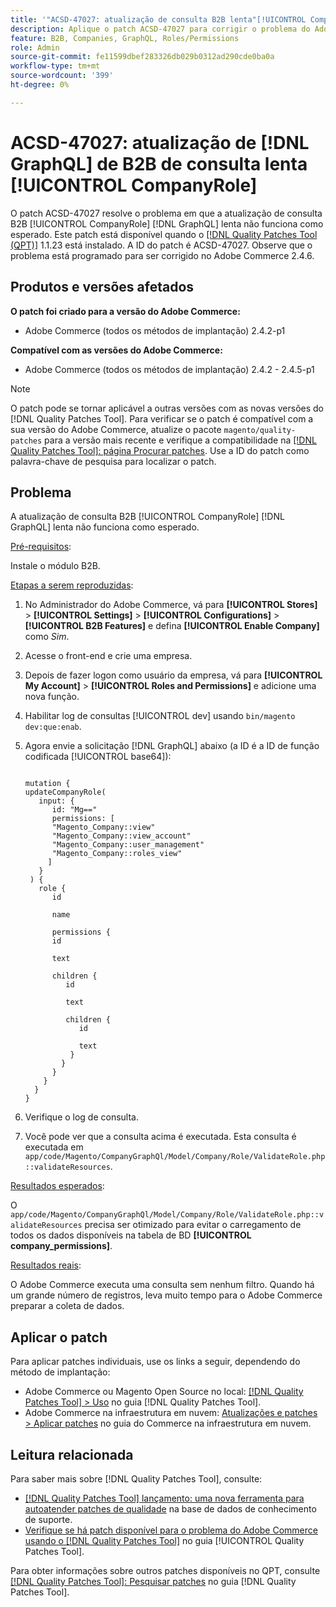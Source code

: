 ```yaml
---
title: '"ACSD-47027: atualização de consulta B2B lenta"[!UICONTROL CompanyRole] [!DNL GraphQL] '
description: Aplique o patch ACSD-47027 para corrigir o problema do Adobe Commerce em que há uma atualização de consulta B2B [!UICONTROL CompanyRole] [!DNL GraphQL]  lenta.
feature: B2B, Companies, GraphQL, Roles/Permissions
role: Admin
source-git-commit: fe11599dbef283326db029b0312ad290cde0ba0a
workflow-type: tm+mt
source-wordcount: '399'
ht-degree: 0%

---
```


# ACSD-47027: atualização de [!DNL GraphQL] de B2B de consulta lenta [!UICONTROL CompanyRole]

O patch ACSD-47027 resolve o problema em que a atualização de consulta B2B [!UICONTROL CompanyRole] [!DNL GraphQL] lenta não funciona como esperado. Este patch está disponível quando o [[!DNL Quality Patches Tool (QPT)]](https://experienceleague.adobe.com/en/docs/commerce-knowledge-base/kb/announcements/commerce-announcements/magento-quality-patches-released-new-tool-to-self-serve-quality-patches) 1.1.23 está instalado. A ID do patch é ACSD-47027. Observe que o problema está programado para ser corrigido no Adobe Commerce 2.4.6.

## Produtos e versões afetados

**O patch foi criado para a versão do Adobe Commerce:**
* Adobe Commerce (todos os métodos de implantação) 2.4.2-p1

**Compatível com as versões do Adobe Commerce:**
* Adobe Commerce (todos os métodos de implantação) 2.4.2 - 2.4.5-p1

>[!NOTE]
>
>O patch pode se tornar aplicável a outras versões com as novas versões do [!DNL Quality Patches Tool]. Para verificar se o patch é compatível com a sua versão do Adobe Commerce, atualize o pacote `magento/quality-patches` para a versão mais recente e verifique a compatibilidade na [[!DNL Quality Patches Tool]: página Procurar patches](https://experienceleague.adobe.com/tools/commerce-quality-patches/index.html). Use a ID do patch como palavra-chave de pesquisa para localizar o patch.

## Problema

A atualização de consulta B2B [!UICONTROL CompanyRole] [!DNL GraphQL] lenta não funciona como esperado.

<u>Pré-requisitos</u>:

Instale o módulo B2B.

<u>Etapas a serem reproduzidas</u>:

1. No Administrador do Adobe Commerce, vá para **[!UICONTROL Stores]** > **[!UICONTROL Settings]** > **[!UICONTROL Configurations]** > **[!UICONTROL B2B Features]** e defina **[!UICONTROL Enable Company]** como _Sim_.
1. Acesse o front-end e crie uma empresa.
1. Depois de fazer logon como usuário da empresa, vá para **[!UICONTROL My Account]** > **[!UICONTROL Roles and Permissions]** e adicione uma nova função.
1. Habilitar log de consultas [!UICONTROL dev] usando `bin/magento dev:que:enab`.
1. Agora envie a solicitação [!DNL GraphQL] abaixo (a ID é a ID de função codificada [!UICONTROL base64]):

   <pre><code>
   mutation &lbrace;
   updateCompanyRole(
      input: &lbrace;
         id: "Mg=="
         permissions: &lbrack;
         "Magento_Company::view"
         "Magento_Company::view_account"
         "Magento_Company::user_management"
         "Magento_Company::roles_view"
        &rbrack;
      &rbrace;
    ) &lbrace;
      role &lbrace;
         id

         name

         permissions &lbrace;
         id

         text

         children &lbrace;
            id

            text

            children &lbrace;
               id

               text
             &rbrace;
           &rbrace;
         &rbrace;
       &rbrace;
     &rbrace;
   &rbrace;
   </code></pre>

1. Verifique o log de consulta.
1. Você pode ver que a consulta acima é executada. Esta consulta é executada em `app/code/Magento/CompanyGraphQl/Model/Company/Role/ValidateRole.php::validateResources`.

<u>Resultados esperados</u>:

O `app/code/Magento/CompanyGraphQl/Model/Company/Role/ValidateRole.php::validateResources` precisa ser otimizado para evitar o carregamento de todos os dados disponíveis na tabela de BD **[!UICONTROL company_permissions]**.

<u>Resultados reais</u>:

O Adobe Commerce executa uma consulta sem nenhum filtro. Quando há um grande número de registros, leva muito tempo para o Adobe Commerce preparar a coleta de dados.

## Aplicar o patch

Para aplicar patches individuais, use os links a seguir, dependendo do método de implantação:

* Adobe Commerce ou Magento Open Source no local: [[!DNL Quality Patches Tool] > Uso](/help/tools/quality-patches-tool/usage.md) no guia [!DNL Quality Patches Tool].
* Adobe Commerce na infraestrutura em nuvem: [Atualizações e patches > Aplicar patches](https://experienceleague.adobe.com/docs/commerce-cloud-service/user-guide/develop/upgrade/apply-patches.html) no guia do Commerce na infraestrutura em nuvem. 

## Leitura relacionada

Para saber mais sobre [!DNL Quality Patches Tool], consulte:

* [[!DNL Quality Patches Tool] lançamento: uma nova ferramenta para autoatender patches de qualidade](https://experienceleague.adobe.com/en/docs/commerce-knowledge-base/kb/announcements/commerce-announcements/magento-quality-patches-released-new-tool-to-self-serve-quality-patches) na base de dados de conhecimento de suporte.
* [Verifique se há patch disponível para o problema do Adobe Commerce usando o  [!DNL Quality Patches Tool]](/help/tools/quality-patches-tool/patches-available-in-qpt/check-patch-for-magento-issue-with-magento-quality-patches.md) no guia [!UICONTROL Quality Patches Tool].


Para obter informações sobre outros patches disponíveis no QPT, consulte [[!DNL Quality Patches Tool]: Pesquisar patches](https://experienceleague.adobe.com/tools/commerce-quality-patches/index.html) no guia [!DNL Quality Patches Tool].
